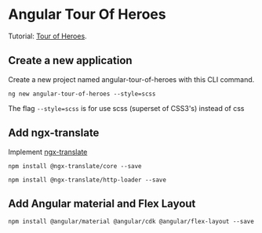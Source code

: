 # Angular Tour Of Heroes

Tutorial: [Tour of Heroes](https://angular.io/tutorial).

## Create a new application

Create a new project named angular-tour-of-heroes with this CLI command.

`ng new angular-tour-of-heroes --style=scss`

The flag `--style=scss` is for use scss (superset of CSS3's) instead of css

## Add ngx-translate

Implement [ngx-translate](https://github.com/ngx-translate) 

`npm install @ngx-translate/core --save`

`npm install @ngx-translate/http-loader --save`

## Add Angular material and Flex Layout

`npm install @angular/material @angular/cdk @angular/flex-layout --save`
